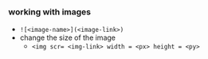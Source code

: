 ### working with images
- `![<image-name>](<image-link>)`
- change the size of the image
  - `<img scr= <img-link> width = <px> height = <py>`